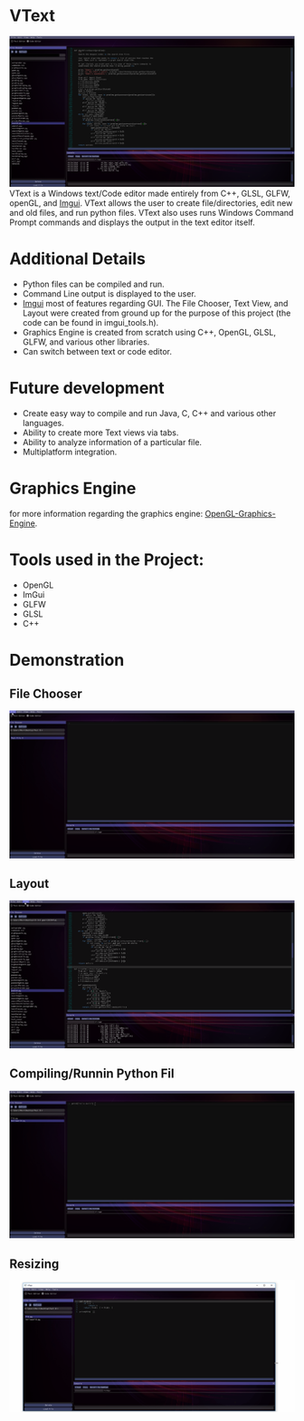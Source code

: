 # VText
![Main Image](git_resources/vtext_dem_0.png)
VText is a Windows text/Code editor made entirely from C++, GLSL, GLFW, openGL, and [Imgui](https://github.com/ocornut/imgui). VText allows the user to create file/directories, edit new and old files, and run python files. VText also uses runs Windows Command Prompt commands and displays the output in the text editor itself.

# Additional Details
* Python files can be compiled and run.
* Command Line output is displayed to the user.
* [Imgui](https://github.com/ocornut/imgui) most of features regarding GUI. The File Chooser, Text View, and Layout were created from ground up for the purpose of this project (the code can be found in imgui_tools.h).
* Graphics Engine is created from scratch using C++, OpenGL, GLSL, GLFW, and various other libraries.
* Can switch between text or code editor.

# Future development
* Create easy way to compile and run Java, C, C++ and various other languages.
* Ability to create more Text views via tabs.
* Ability to analyze information of a particular file.
* Multiplatform integration.

# Graphics Engine
for more information regarding the graphics engine: [OpenGL-Graphics-Engine](https://github.com/vinaykomaravolu/OpenGL-Graphics-Engine).

# Tools used in the Project:
* OpenGL
* ImGui
* GLFW
* GLSL
* C++

# Demonstration

## File Chooser
![File Chooser Demo](git_resources/vtext_dem_fs.gif)

## Layout
![Layout Demo](git_resources/vtext_dem_widgets.gif)

## Compiling/Runnin Python Fil
![Pyhton demo](git_resources/vtext_dem_py.gif)

## Resizing
![Resizing Demo](git_resources/vtext_dem_size.gif)
